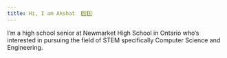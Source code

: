 ```yaml
---
title: Hi, I am Akshat  1️⃣5️⃣
---
```


I’m a high school senior at Newmarket High School in Ontario who’s interested in pursuing the field of STEM specifically Computer Science and Engineering.
